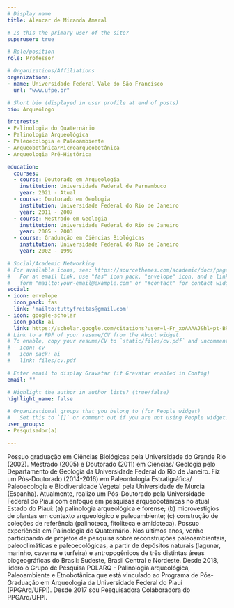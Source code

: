 ```yaml
---
# Display name
title: Alencar de Miranda Amaral

# Is this the primary user of the site?
superuser: true

# Role/position
role: Professor 

# Organizations/Affiliations
organizations:
- name: Universidade Federal Vale do São Francisco
  url: "www.ufpe.br"

# Short bio (displayed in user profile at end of posts)
bio: Arqueólogo

interests:
- Palinologia do Quaternário
- Palinologia Arqueológica
- Paleoecologia e Paleoambiente
- Arqueobotânica/Microarqueobotânica
- Arqueologia Pré-Histórica

education:
  courses:
  - course: Doutorado em Arqueologia
    institution: Universidade Federal de Pernambuco
    year: 2021 - Atual
  - course: Doutorado em Geologia
    institution: Universidade Federal do Rio de Janeiro
    year: 2011 - 2007
  - course: Mestrado em Geologia
    institution: Universidade Federal do Rio de Janeiro
    year: 2005 - 2003
  - course: Graduação em Ciências Biológicas
    institution: Universidade Federal do Rio de Janeiro
    year: 2002 - 1999

# Social/Academic Networking
# For available icons, see: https://sourcethemes.com/academic/docs/page-builder/#icons
#   For an email link, use "fas" icon pack, "envelope" icon, and a link in the
#   form "mailto:your-email@example.com" or "#contact" for contact widget.
social:
- icon: envelope
  icon_pack: fas
  link: 'mailto:tuttyfreitas@gmail.com'
- icon: google-scholar
  icon_pack: ai
  link: https://scholar.google.com/citations?user=l-Fr_xoAAAAJ&hl=pt-BR
# Link to a PDF of your resume/CV from the About widget.
# To enable, copy your resume/CV to `static/files/cv.pdf` and uncomment the lines below.
# - icon: cv
#   icon_pack: ai
#   link: files/cv.pdf

# Enter email to display Gravatar (if Gravatar enabled in Config)
email: ""

# Highlight the author in author lists? (true/false)
highlight_name: false

# Organizational groups that you belong to (for People widget)
#   Set this to `[]` or comment out if you are not using People widget.
user_groups:
- Pesquisador(a)

---
```


Possuo graduação em Ciências Biológicas pela Universidade do Grande Rio (2002). Mestrado (2005) e Doutorado (2011) em Ciências/ Geologia pelo Departamento de Geologia da Universidade Federal do Rio de Janeiro. Fiz um Pós-Doutorado (2014-2016) em Paleontologia Estratigráfica/ Paleoecologia e Biodiversidade Vegetal pela Universidade de Murcia (Espanha). Atualmente, realizo um Pós-Doutorado pela Universidade Federal do Piauí com enfoque em pesquisas arqueobotânicas no atual Estado do Piauí: (a) palinologia arqueológica e forense; (b) microvestígios de plantas em contexto arqueológico e paleoambiente; (c) construção de coleções de referência (palinoteca, fitoliteca e amidoteca). Possuo experiência em Palinologia do Quaternário. Nos últimos anos, venho participando de projetos de pesquisa sobre reconstruções paleoambientais, paleoclimáticas e paleoecológicas, a partir de depósitos naturais (lagunar, marinho, caverna e turfeira) e antropogênicos de três distintas áreas biogeográficas do Brasil: Sudeste, Brasil Central e Nordeste. Desde 2018, lidero o Grupo de Pesquisa POLARQ - Palinologia arqueológica, Paleoambiente e Etnobotânica que está vinculado ao Programa de Pós-Graduação em Arqueologia da Universidade Federal do Piauí (PPGArq/UFPI). Desde 2017 sou Pesquisadora Colaboradora do PPGArq/UFPI. 

